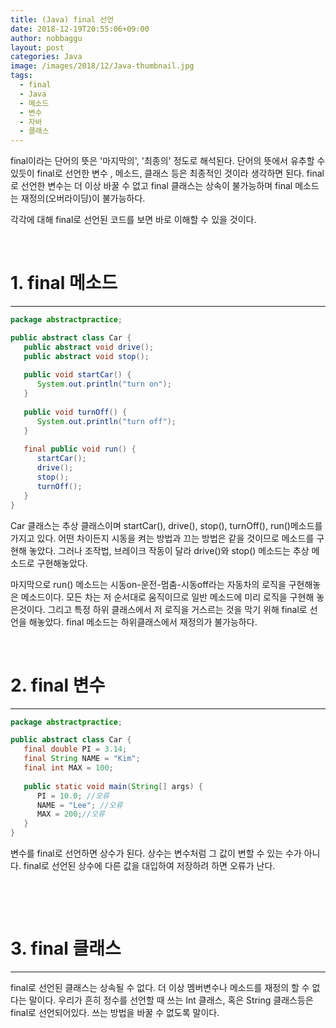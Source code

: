 ```yaml
---
title: (Java) final 선언
date: 2018-12-19T20:55:06+09:00
author: nobbaggu
layout: post
categories: Java
image: /images/2018/12/Java-thumbnail.jpg
tags:
  - final
  - Java
  - 메소드
  - 변수
  - 자바
  - 클래스
---
```

final이라는 단어의 뜻은 '마지막의', '최종의' 정도로 해석된다. 단어의 뜻에서 유추할 수 있듯이 final로 선언한 변수 , 메소드, 클래스 등은 최종적인 것이라 생각하면 된다. final로 선언한 변수는 더 이상 바꿀 수 없고 final 클래스는 상속이 불가능하며 final 메소드는 재정의(오버라이딩)이 불가능하다.

각각에 대해 final로 선언된 코드를 보면 바로 이해할 수 있을 것이다.

&nbsp;

# 1. final 메소드

* * *

~~~ java
package abstractpractice;

public abstract class Car {
   public abstract void drive();
   public abstract void stop();
   
   public void startCar() {
      System.out.println("turn on");
   }
   
   public void turnOff() {
      System.out.println("turn off");
   }
   
   final public void run() {
      startCar();
      drive();
      stop();
      turnOff();
   }
}
~~~

Car 클래스는 추상 클래스이며 startCar(), drive(), stop(), turnOff(), run()메소드를 가지고 있다. 어떤 차이든지 시동을 켜는 방법과 끄는 방법은 같을 것이므로 메소드를 구현해 놓았다. 그러나 조작법, 브레이크 작동이 달라 drive()와 stop() 메소드는 추상 메소드로 구현해놓았다.

마지막으로 run() 메소드는 시동on-운전-멈춤-시동off라는 자동차의 로직을 구현해놓은 메소드이다. 모든 차는 저 순서대로 움직이므로 일반 메소드에 미리 로직을 구현해 놓은것이다. 그리고 특정 하위 클래스에서 저 로직을 거스르는 것을 막기 위해 final로 선언을 해놓았다. final 메소드는 하위클래스에서 재정의가 불가능하다.

&nbsp;

# 2. final 변수

* * *

~~~ java
package abstractpractice;

public abstract class Car {
   final double PI = 3.14;
   final String NAME = "Kim";
   final int MAX = 100;
   
   public static void main(String[] args) {
      PI = 10.0; //오류
      NAME = "Lee"; //오류
      MAX = 200;//오류
   }
}
~~~

변수를 final로 선언하면 상수가 된다. 상수는 변수처럼 그 값이 변할 수 있는 수가 아니다. final로 선언된 상수에 다른 값을 대입하여 저장하려 하면 오류가 난다.

&nbsp;

&nbsp;

# 3. final 클래스

* * *

final로 선언된 클래스는 상속될 수 없다. 더 이상 멤버변수나 메소드를 재정의 할 수 없다는 말이다. 우리가 흔히 정수를 선언할 때 쓰는 Int 클래스, 혹은 String 클래스등은 final로 선언되어있다. 쓰는 방법을 바꿀 수 없도록 말이다.